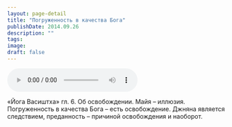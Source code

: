 ```yaml
---
layout: page-detail
title: "Погруженность в качества Бога"
publishDate: 2014.09.26
description: ""
tags:
image:
draft: false
---
```


<audio title="2014.09.26 - Погруженность в качества Бога.mp3" src="/upload/iblock/0d7/0d79068daf609b12011a0c42ace9d633.mp3" controls=""></audio>

 «Йога Васиштха» гл. 6\. Об освобождении. Майя – иллюзия. Погруженность в качества Бога – есть освобождение. Джняна является следствием, преданность – причиной освобождения и наоборот. 

  
